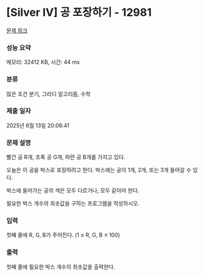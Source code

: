 # [Silver IV] 공 포장하기 - 12981 

[문제 링크](https://www.acmicpc.net/problem/12981) 

### 성능 요약

메모리: 32412 KB, 시간: 44 ms

### 분류

많은 조건 분기, 그리디 알고리즘, 수학

### 제출 일자

2025년 6월 13일 20:06:41

### 문제 설명

<p>빨간 공 R개, 초록 공 G개, 파란 공 B개를 가지고 있다.</p>

<p>오늘은 이 공을 박스로 포장하려고 한다. 박스에는 공이 1개, 2개, 또는 3개 들어갈 수 있다.</p>

<p>박스에 들어가는 공의 색은 모두 다르거나, 모두 같아야 한다.</p>

<p>필요한 박스 개수의 최솟값을 구하는 프로그램을 작성하시오.</p>

### 입력 

 <p>첫째 줄에 R, G, B가 주어진다. (1 ≤ R, G, B ≤ 100)</p>

### 출력 

 <p>첫째 줄에 필요한 박스 개수의 최솟값을 출력한다.</p>

